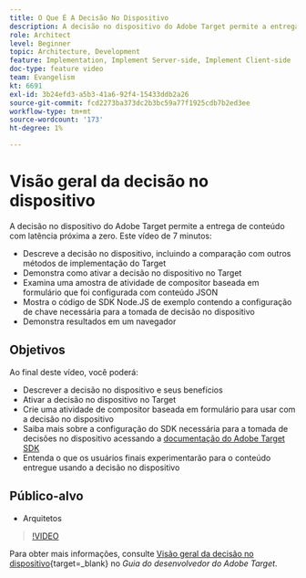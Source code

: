 ```yaml
---
title: O Que É A Decisão No Dispositivo
description: A decisão no dispositivo do Adobe Target permite a entrega de conteúdo com latência próxima a zero. Assista a este vídeo para saber mais sobre a decisão no dispositivo e como ativá-la.
role: Architect
level: Beginner
topic: Architecture, Development
feature: Implementation, Implement Server-side, Implement Client-side
doc-type: feature video
team: Evangelism
kt: 6691
exl-id: 3b24efd3-a5b3-41a6-92f4-15433ddb2a26
source-git-commit: fcd2273ba373dc2b3bc59a77f1925cdb7b2ed3ee
workflow-type: tm+mt
source-wordcount: '173'
ht-degree: 1%

---
```


# Visão geral da decisão no dispositivo

A decisão no dispositivo do Adobe Target permite a entrega de conteúdo com latência próxima a zero. Este vídeo de 7 minutos:

* Descreve a decisão no dispositivo, incluindo a comparação com outros métodos de implementação do Target
* Demonstra como ativar a decisão no dispositivo no Target
* Examina uma amostra de atividade de compositor baseada em formulário que foi configurada com conteúdo JSON
* Mostra o código de SDK Node.JS de exemplo contendo a configuração de chave necessária para a tomada de decisão no dispositivo
* Demonstra resultados em um navegador

## Objetivos

Ao final deste vídeo, você poderá:

* Descrever a decisão no dispositivo e seus benefícios
* Ativar a decisão no dispositivo no Target
* Crie uma atividade de compositor baseada em formulário para usar com a decisão no dispositivo
* Saiba mais sobre a configuração do SDK necessária para a tomada de decisões no dispositivo acessando a [documentação do Adobe Target SDK](https://experienceleague.adobe.com/pt-br/docs/target-dev/developer/server-side/on-device-decisioning/overview)
* Entenda o que os usuários finais experimentarão para o conteúdo entregue usando a decisão no dispositivo

## Público-alvo

* Arquitetos

>[!VIDEO](https://video.tv.adobe.com/v/329032/?quality=12)

Para obter mais informações, consulte [Visão geral da decisão no dispositivo](https://experienceleague.adobe.com/docs/target-dev/developer/server-side/on-device-decisioning/overview.html?lang=pt-BR){target=_blank} no *Guia do desenvolvedor do Adobe Target*.
